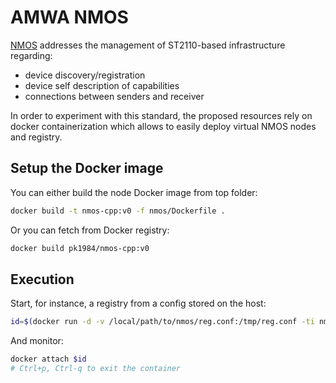 # AMWA NMOS

[NMOS](https://amwa-tv.github.io/nmos/) addresses the management of ST2110-based infrastructure regarding:

* device discovery/registration
* device self description of capabilities
* connections between senders and receiver

In order to experiment with this standard, the proposed resources rely
on docker containerization which allows to easily deploy virtual NMOS
nodes and registry.

## Setup the Docker image

You can either build the node Docker image from top folder:

```sh
docker build -t nmos-cpp:v0 -f nmos/Dockerfile .
```

Or you can fetch from Docker registry:

```sh
docker build pk1984/nmos-cpp:v0
```

## Execution

Start, for instance, a registry from a config stored on the host:

```sh
id=$(docker run -d -v /local/path/to/nmos/reg.conf:/tmp/reg.conf -ti nmos-cpp:v0 nmos-cpp-registry /tmp/reg.conf)
```

And monitor:

```sh
docker attach $id
# Ctrl+p, Ctrl-q to exit the container
```
